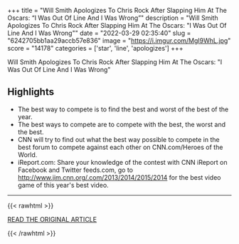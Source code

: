+++
title = "Will Smith Apologizes To Chris Rock After Slapping Him At The Oscars: “I Was Out Of Line And I Was Wrong”"
description = "Will Smith Apologizes To Chris Rock After Slapping Him At The Oscars: \"I Was Out Of Line And I Was Wrong\""
date = "2022-03-29 02:35:40"
slug = "6242705bb1aa29accb57e836"
image = "https://i.imgur.com/MgI9WhL.jpg"
score = "14178"
categories = ['star', 'line', 'apologizes']
+++

Will Smith Apologizes To Chris Rock After Slapping Him At The Oscars: \"I Was Out Of Line And I Was Wrong\"

## Highlights

- The best way to compete is to find the best and worst of the best of the year.
- The best ways to compete are to compete with the best, the worst and the best.
- CNN will try to find out what the best way possible to compete in the best forum to compete against each other on CNN.com/Heroes of the World.
- iReport.com: Share your knowledge of the contest with CNN iReport on Facebook and Twitter feeds.com, go to http://www.jim.cnn.org/.com/2013/2014/2015/2014 for the best video game of this year's best video.

---

{{< rawhtml >}}
  <p class="article-category">
    <a target="_blank" href="https://deadline.com/2022/03/will-smith-apology-to-chris-rock-1234989591">READ THE ORIGINAL ARTICLE</a>
  </p>
{{< /rawhtml >}}
